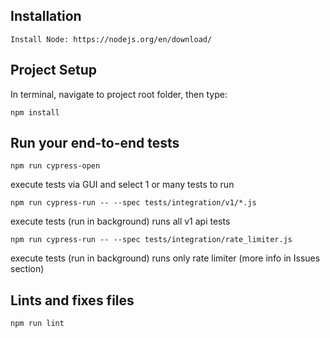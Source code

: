 ## Installation
```
Install Node: https://nodejs.org/en/download/
```

## Project Setup
In terminal, navigate to project root folder, then type:
```
npm install
```

## Run your end-to-end tests
```
npm run cypress-open
```
execute tests via GUI and select 1 or many tests to run
```
npm run cypress-run -- --spec tests/integration/v1/*.js
```
execute tests (run in background) runs all v1 api tests
```
npm run cypress-run -- --spec tests/integration/rate_limiter.js
```
execute tests (run in background) runs only rate limiter (more info in Issues section)

## Lints and fixes files
```
npm run lint
```
